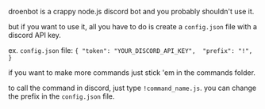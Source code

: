 droenbot is a crappy node.js discord bot and you probably shouldn't use it.

but if you want to use it, all you have to do is create a `config.json` file with a discord API key. 

ex. `config.json` file:
`{
	"token": "YOUR_DISCORD_API_KEY", 
	"prefix": "!",
}`

if you want to make more commands just stick 'em in the commands folder.

to call the command in discord, just type `!command_name.js`. you can change the prefix in the `config.json` file.


